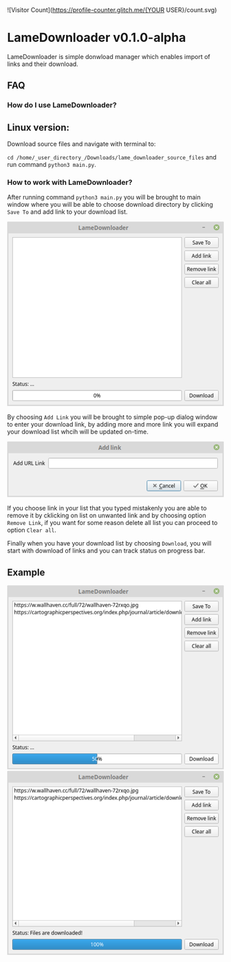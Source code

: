 ![Visitor Count](https://profile-counter.glitch.me/{YOUR USER}/count.svg)

LameDownloader v0.1.0-alpha
========

LameDownloader is simple donwload manager which enables import of links and their download.


FAQ
---

### How do I use LameDownloader?

Linux version:
--------------
Download source files and navigate with terminal to:

`cd /home/_user_directory_/Downloads/lame_downloader_source_files` and run command `python3 main.py`.


### How to work with LameDownloader?

After running command `python3 main.py` you will be brought to main window where you will be able to choose download directory by clicking `Save To` and add link to your download list.
 
![LameDownloader Main Window](https://github.com/Mechanical-Python/lame_downloader/blob/main/assets/LameDownloader_Main_Window.png)

By choosing `Add Link` you will be brought to simple pop-up dialog window to enter your download link, by adding more and more link you will expand your download list whcih will be updated on-time.

![LameDownloader Add Link Window](https://github.com/Mechanical-Python/lame_downloader/blob/main/assets/LameDownloader_Add_Link_Window.png)

If you choose link in your list that you typed mistakenly you are able to remove it by cklicking on list on unwanted link and by choosing option `Remove Link`, 
if you want for some reason delete all list you can proceed to option `Clear all`.

Finally when you have your download list by choosing `Download`, you will start with download of links and you can track status on progress bar.

Example
-------

![LameDownloader Example](https://github.com/Mechanical-Python/lame_downloader/blob/main/assets/LameDownloader_Example.png)
![LameDownloader Download Done Example](https://github.com/Mechanical-Python/lame_downloader/blob/main/assets/LameDownloader_Example_Finished.png)

